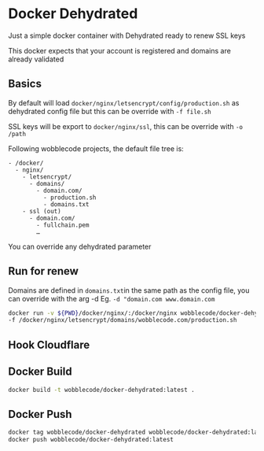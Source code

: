 # Docker Dehydrated

Just a simple docker container with Dehydrated ready to renew SSL keys

This docker expects that your account is registered and domains are already
validated

## Basics

By default will load `docker/nginx/letsencrypt/config/production.sh` as
dehydrated config file but this can be override with `-f file.sh`

SSL keys will be export to `docker/nginx/ssl`, this can be override with
`-o /path`

Following wobblecode projects, the default file tree is:

```
- /docker/
  - nginx/
    - letsencrypt/
      - domains/
        - domain.com/
          - production.sh
          - domains.txt
    - ssl (out)
      - domain.com/
        - fullchain.pem
        …
```

You can override any dehydrated parameter

## Run for renew

Domains are defined in `domains.txt`in the same path as the
config file, you can override with the arg -d Eg.
`-d "domain.com www.domain.com`

```sh
docker run -v ${PWD}/docker/nginx/:/docker/nginx wobblecode/docker-dehydrated \
-f /docker/nginx/letsencrypt/domains/wobblecode.com/production.sh
```

## Hook Cloudflare

## Docker Build

```sh
docker build -t wobblecode/docker-dehydrated:latest .
```

## Docker Push

```sh
docker tag wobblecode/docker-dehydrated wobblecode/docker-dehydrated:latest
docker push wobblecode/docker-dehydrated:latest
```
